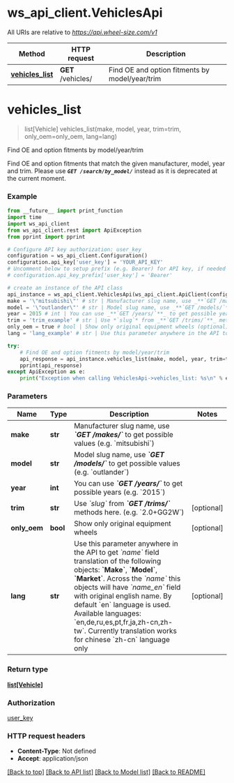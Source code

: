 # ws_api_client.VehiclesApi

All URIs are relative to *https://api.wheel-size.com/v1*

Method | HTTP request | Description
------------- | ------------- | -------------
[**vehicles_list**](VehiclesApi.md#vehicles_list) | **GET** /vehicles/ | Find OE and option fitments by model/year/trim


# **vehicles_list**
> list[Vehicle] vehicles_list(make, model, year, trim=trim, only_oem=only_oem, lang=lang)

Find OE and option fitments by model/year/trim

Find OE and option fitments that match the given manufacturer, model, year and trim.  Please use _**`GET /search/by_model/`**_ instead as it is deprecated at the current moment.

### Example
```python
from __future__ import print_function
import time
import ws_api_client
from ws_api_client.rest import ApiException
from pprint import pprint

# Configure API key authorization: user_key
configuration = ws_api_client.Configuration()
configuration.api_key['user_key'] = 'YOUR_API_KEY'
# Uncomment below to setup prefix (e.g. Bearer) for API key, if needed
# configuration.api_key_prefix['user_key'] = 'Bearer'

# create an instance of the API class
api_instance = ws_api_client.VehiclesApi(ws_api_client.ApiClient(configuration))
make = '\"mitsubishi\"' # str | Manufacturer slug name, use _**`GET /makes/`**_ to get possible values (e.g. `mitsubishi`)
model = '\"outlander\"' # str | Model slug name, use _**`GET /models/`**_ to get possible values (e.g. `outlander`)
year = 2015 # int | You can use _**`GET /years/`**_ to get possible years (e.g. `2015`)
trim = 'trim_example' # str | Use *`slug`* from _**`GET /trims/`**_ methods here. (e.g. `2.0+GG2W`) (optional)
only_oem = true # bool | Show only original equipment wheels (optional)
lang = 'lang_example' # str | Use this parameter anywhere in the API to get *`name`* field translation of the following objects: **`Make`**, **`Model`**, **`Market`**. Across the *`name`* this objects will have *`name_en`* field with original english name. By default `en` language is used.  Available languages: `en,de,ru,es,pt,fr,ja,zh-cn,zh-tw`. Currently translation works for chinese `zh-cn` language only (optional)

try:
    # Find OE and option fitments by model/year/trim
    api_response = api_instance.vehicles_list(make, model, year, trim=trim, only_oem=only_oem, lang=lang)
    pprint(api_response)
except ApiException as e:
    print("Exception when calling VehiclesApi->vehicles_list: %s\n" % e)
```

### Parameters

Name | Type | Description  | Notes
------------- | ------------- | ------------- | -------------
 **make** | **str**| Manufacturer slug name, use _**&#x60;GET /makes/&#x60;**_ to get possible values (e.g. &#x60;mitsubishi&#x60;) | 
 **model** | **str**| Model slug name, use _**&#x60;GET /models/&#x60;**_ to get possible values (e.g. &#x60;outlander&#x60;) | 
 **year** | **int**| You can use _**&#x60;GET /years/&#x60;**_ to get possible years (e.g. &#x60;2015&#x60;) | 
 **trim** | **str**| Use *&#x60;slug&#x60;* from _**&#x60;GET /trims/&#x60;**_ methods here. (e.g. &#x60;2.0+GG2W&#x60;) | [optional] 
 **only_oem** | **bool**| Show only original equipment wheels | [optional] 
 **lang** | **str**| Use this parameter anywhere in the API to get *&#x60;name&#x60;* field translation of the following objects: **&#x60;Make&#x60;**, **&#x60;Model&#x60;**, **&#x60;Market&#x60;**. Across the *&#x60;name&#x60;* this objects will have *&#x60;name_en&#x60;* field with original english name. By default &#x60;en&#x60; language is used.  Available languages: &#x60;en,de,ru,es,pt,fr,ja,zh-cn,zh-tw&#x60;. Currently translation works for chinese &#x60;zh-cn&#x60; language only | [optional] 

### Return type

[**list[Vehicle]**](Vehicle.md)

### Authorization

[user_key](../README.md#user_key)

### HTTP request headers

 - **Content-Type**: Not defined
 - **Accept**: application/json

[[Back to top]](#) [[Back to API list]](../README.md#documentation-for-api-endpoints) [[Back to Model list]](../README.md#documentation-for-models) [[Back to README]](../README.md)

